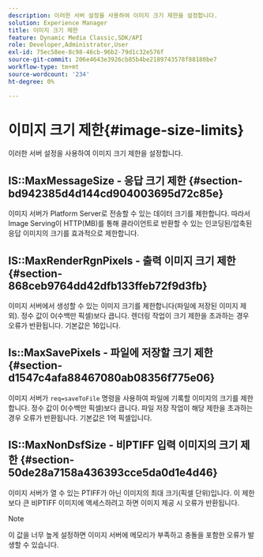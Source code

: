 ```yaml
---
description: 이러한 서버 설정을 사용하여 이미지 크기 제한을 설정합니다.
solution: Experience Manager
title: 이미지 크기 제한
feature: Dynamic Media Classic,SDK/API
role: Developer,Administrator,User
exl-id: 75ec58ee-8c98-46cb-96b2-79d1c32e576f
source-git-commit: 206e4643e3926cb85b4be2189743578f88180be7
workflow-type: tm+mt
source-wordcount: '234'
ht-degree: 0%

---
```


# 이미지 크기 제한{#image-size-limits}

이러한 서버 설정을 사용하여 이미지 크기 제한을 설정합니다.

## IS::MaxMessageSize - 응답 크기 제한 {#section-bd942385d4d144cd904003695d72c85e}

이미지 서버가 Platform Server로 전송할 수 있는 데이터 크기를 제한합니다. 따라서 Image Serving이 HTTP(MB)를 통해 클라이언트로 반환할 수 있는 인코딩된/압축된 응답 이미지의 크기를 효과적으로 제한합니다.

## IS::MaxRenderRgnPixels - 출력 이미지 크기 제한 {#section-868ceb9764dd42dfb133ffeb72f9d3fb}

이미지 서버에서 생성할 수 있는 이미지 크기를 제한합니다(파일에 저장된 이미지 제외). 정수 값이 0(수백만 픽셀)보다 큽니다. 렌더링 작업이 크기 제한을 초과하는 경우 오류가 반환됩니다. 기본값은 16입니다.

## Is::MaxSavePixels - 파일에 저장할 크기 제한 {#section-d1547c4afa88467080ab08356f775e06}

이미지 서버가 `req=saveToFile` 명령을 사용하여 파일에 기록할 이미지의 크기를 제한합니다. 정수 값이 0(수백만 픽셀)보다 큽니다. 파일 저장 작업이 해당 제한을 초과하는 경우 오류가 반환됩니다. 기본값은 1억 픽셀입니다.

## IS::MaxNonDsfSize - 비PTIFF 입력 이미지의 크기 제한 {#section-50de28a7158a436393cce5da0d1e4d46}

이미지 서버가 열 수 있는 PTIFF가 아닌 이미지의 최대 크기(픽셀 단위)입니다. 이 제한보다 큰 비PTIFF 이미지에 액세스하려고 하면 이미지 제공 시 오류가 반환됩니다.

>[!NOTE]
>
>이 값을 너무 높게 설정하면 이미지 서버에 메모리가 부족하고 충돌을 포함한 오류가 발생할 수 있습니다.

